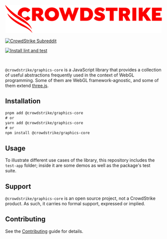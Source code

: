![CrowdStrike](/.github/cs-logo.png)

[![CrowdStrike Subreddit](https://img.shields.io/badge/-r%2Fcrowdstrike-white?logo=reddit&labelColor=gray&link=https%3A%2F%2Freddit.com%2Fr%2Fcrowdstrike)](https://reddit.com/r/crowdstrike)

[![Install lint and test](https://github.com/CrowdStrike/graphics-core/actions/workflows/ci.yml/badge.svg)](https://github.com/CrowdStrike/graphics-core/actions/workflows/ci.yml)

<br>

`@crowdstrike/graphics-core` is a JavaScript library that provides a collection of useful abstractions frequently used in the context of WebGL programming. Some of them are WebGL framework-agnostic, and some of them extend [three.js](https://threejs.org/).

## Installation

```
pnpm add @crowdstrike/graphics-core
# or
yarn add @crowdstrike/graphics-core
# or
npm install @crowdstrike/graphics-core
```

## Usage

To illustrate different use cases of the library, this repository includes the `test-app` folder; inside it are some demos as well as the package's test suite.

## Support

`@crowdstrike/graphics-core` is an open source project, not a CrowdStrike product. As such, it carries no formal support, expressed or implied.

## Contributing

See the [Contributing](CONTRIBUTING.md) guide for details.
